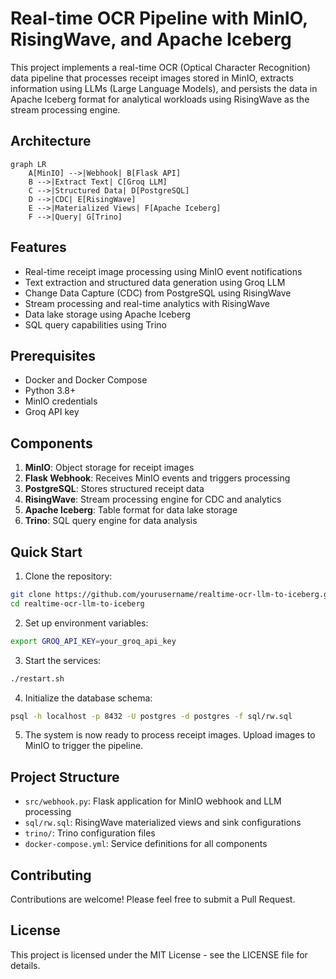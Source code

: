 # Real-time OCR Pipeline with MinIO, RisingWave, and Apache Iceberg

This project implements a real-time OCR (Optical Character Recognition) data pipeline that processes receipt images stored in MinIO, extracts information using LLMs (Large Language Models), and persists the data in Apache Iceberg format for analytical workloads using RisingWave as the stream processing engine.

## Architecture

```mermaid
graph LR
    A[MinIO] -->|Webhook| B[Flask API]
    B -->|Extract Text| C[Groq LLM]
    C -->|Structured Data| D[PostgreSQL]
    D -->|CDC| E[RisingWave]
    E -->|Materialized Views| F[Apache Iceberg]
    F -->|Query| G[Trino]
```

## Features

- Real-time receipt image processing using MinIO event notifications
- Text extraction and structured data generation using Groq LLM
- Change Data Capture (CDC) from PostgreSQL using RisingWave
- Stream processing and real-time analytics with RisingWave
- Data lake storage using Apache Iceberg
- SQL query capabilities using Trino

## Prerequisites

- Docker and Docker Compose
- Python 3.8+
- MinIO credentials
- Groq API key

## Components

1. **MinIO**: Object storage for receipt images
2. **Flask Webhook**: Receives MinIO events and triggers processing
3. **PostgreSQL**: Stores structured receipt data
4. **RisingWave**: Stream processing engine for CDC and analytics
5. **Apache Iceberg**: Table format for data lake storage
6. **Trino**: SQL query engine for data analysis

## Quick Start

1. Clone the repository:
```bash
git clone https://github.com/yourusername/realtime-ocr-llm-to-iceberg.git
cd realtime-ocr-llm-to-iceberg
```

2. Set up environment variables:
```bash
export GROQ_API_KEY=your_groq_api_key
```

3. Start the services:
```bash
./restart.sh
```

4. Initialize the database schema:
```bash
psql -h localhost -p 8432 -U postgres -d postgres -f sql/rw.sql
```

5. The system is now ready to process receipt images. Upload images to MinIO to trigger the pipeline.

## Project Structure

- `src/webhook.py`: Flask application for MinIO webhook and LLM processing
- `sql/rw.sql`: RisingWave materialized views and sink configurations
- `trino/`: Trino configuration files
- `docker-compose.yml`: Service definitions for all components

## Contributing

Contributions are welcome! Please feel free to submit a Pull Request.

## License

This project is licensed under the MIT License - see the LICENSE file for details.
